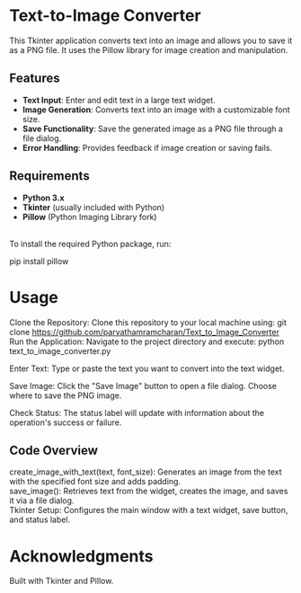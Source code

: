 # Text-to-Image Converter

This Tkinter application converts text into an image and allows you to save it as a PNG file. It uses the Pillow library for image creation and manipulation.

## Features

- **Text Input**: Enter and edit text in a large text widget.
- **Image Generation**: Converts text into an image with a customizable font size.
- **Save Functionality**: Save the generated image as a PNG file through a file dialog.
- **Error Handling**: Provides feedback if image creation or saving fails.

## Requirements

- **Python 3.x**
- **Tkinter** (usually included with Python)
- **Pillow** (Python Imaging Library fork)

<br>To install the required Python package, run:

pip install pillow
<br>
# Usage
Clone the Repository:
Clone this repository to your local machine using:
git clone https://github.com/parvathamramcharan/Text_to_Image_Converter
<br>
Run the Application:
Navigate to the project directory and execute:
python text_to_image_converter.py


Enter Text:
Type or paste the text you want to convert into the text widget.

Save Image:
Click the "Save Image" button to open a file dialog. Choose where to save the PNG image.

Check Status:
The status label will update with information about the operation's success or failure.

## Code Overview
create_image_with_text(text, font_size):
Generates an image from the text with the specified font size and adds padding.
<br>
save_image():
Retrieves text from the widget, creates the image, and saves it via a file dialog.
<br>
Tkinter Setup:
Configures the main window with a text widget, save button, and status label.

# Acknowledgments
Built with Tkinter and Pillow.


